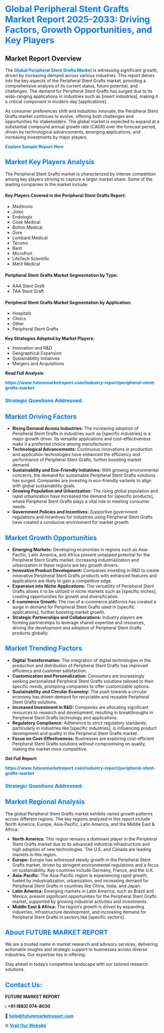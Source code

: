 <h1 style="color: #007BFF;">Global Peripheral Stent Grafts Market Report 2025-2033: Driving Factors, Growth Opportunities, and Key Players</h1>

<section id="overview">
<h2>Market Report Overview</h2>
<p>The <a href="https://www.futuremarketreport.com/industry-report/peripheral-stent-grafts-market" style="color: #007BFF; text-decoration: none;"><strong>Global Peripheral Stent Grafts Market</strong></a> is witnessing significant growth, driven by increasing demand across various industries. This report delves into the key aspects of the Peripheral Stent Grafts market, providing a comprehensive analysis of its current status, future potential, and challenges. The demand for Peripheral Stent Grafts has surged due to its wide-ranging applications in industries such as [insert industries], making it a critical component in modern-day [applications].</p>
<p>As consumer preferences shift and industries innovate, the Peripheral Stent Grafts market continues to evolve, offering both challenges and opportunities for stakeholders. The global market is expected to expand at a substantial compound annual growth rate (CAGR) over the forecast period, driven by technological advancements, emerging applications, and increasing investments by major players.</p>
</section>

<section id="overview">
<p><a href="https://www.futuremarketreport.com/request-sample/reportId=125097" style="color: #007BFF; text-decoration: none;"><strong>Explore Sample Report Here</strong></a></p>
</section>

<section id="key-players">
<h2 style="color: #007BFF;">Market Key Players Analysis</h2>
<p>The Peripheral Stent Grafts market is characterized by intense competition among key players striving to capture a larger market share. Some of the leading companies in the market include:</p>
<h4>Key Players Covered in the Peripheral Stent Grafts Report:</h4>
<ul><li>Medtronic</li><li>Jotec</li><li>Endologix</li><li>Cook Medical</li><li>Bolton Medical</li><li>Gore</li><li>Lombard Medical</li><li>Terumo</li><li>Bard</li><li>MicroPort</li><li>LifeTech Scientific</li><li>Merit Medical</li></ul>
<h4>Peripheral Stent Grafts Market Segmentation by Type:</h4>
<ul><li>AAA Stent Graft</li><li>TAA Stent Graft</li></ul>

<h4>Peripheral Stent Grafts Market Segmentation by Application:</h4>
<ul><li>Hospitals</li><li>Clinics</li><li>Other</li><li>Peripheral Stent Grafts</li></ul>
<p><strong>Key Strategies Adopted by Market Players:</strong></p>
<ul>
<li>Innovation and R&D</li>
<li>Geographical Expansion</li>
<li>Sustainability Initiatives</li>
<li>Mergers and Acquisitions</li>
</ul>
</section>

<section>
<p><strong>Read Full Analysis: </strong></p><a href="https://www.futuremarketreport.com/industry-report/peripheral-stent-grafts-market" style="color: #007BFF; text-decoration: none;"><strong>https://www.futuremarketreport.com/industry-report/peripheral-stent-grafts-market</strong></a>
<h3 style="color: #007BFF;">Strategic Questions Addressed:</h3>
</section>

<section id="driving-factors">
<h2 style="color: #007BFF;">Market Driving Factors</h2>
<ul>
<li><strong>Rising Demand Across Industries:</strong> The increasing adoption of Peripheral Stent Grafts in industries such as [specific industries] is a major growth driver. Its versatile applications and cost-effectiveness make it a preferred choice among manufacturers.</li>
<li><strong>Technological Advancements:</strong> Continuous innovations in production and application technologies have enhanced the efficiency and performance of Peripheral Stent Grafts, further boosting market demand.</li>
<li><strong>Sustainability and Eco-Friendly Initiatives:</strong> With growing environmental concerns, the demand for sustainable Peripheral Stent Grafts solutions has surged. Companies are investing in eco-friendly variants to align with global sustainability goals.</li>
<li><strong>Growing Population and Urbanization:</strong> The rising global population and rapid urbanization have increased the demand for [specific products], where Peripheral Stent Grafts plays a vital role in meeting consumer needs.</li>
<li><strong>Government Policies and Incentives:</strong> Supportive government regulations and incentives for industries using Peripheral Stent Grafts have created a conducive environment for market growth.</li>
</ul>
</section>

<section id="growth-opportunities">
<h2 style="color: #007BFF;">Market Growth Opportunities</h2>
<ul>
<li><strong>Emerging Markets:</strong> Developing economies in regions such as Asia-Pacific, Latin America, and Africa present untapped potential for the Peripheral Stent Grafts market. Increasing industrialization and urbanization in these regions are key growth drivers.</li>
<li><strong>Innovative Product Development:</strong> Companies investing in R&D to create innovative Peripheral Stent Grafts products with enhanced features and applications are likely to gain a competitive edge.</li>
<li><strong>Expansion into Niche Applications:</strong> The versatility of Peripheral Stent Grafts allows it to be utilized in niche markets such as [specific niches], creating opportunities for growth and diversification.</li>
<li><strong>E-commerce Growth:</strong> The rise of e-commerce platforms has created a surge in demand for Peripheral Stent Grafts used in [specific applications], further boosting market growth.</li>
<li><strong>Strategic Partnerships and Collaborations:</strong> Industry players are forming partnerships to leverage shared expertise and resources, driving the development and adoption of Peripheral Stent Grafts products globally.</li>
</ul>
</section>

<section id="trending-factors">
<h2 style="color: #007BFF;">Market Trending Factors</h2>
<ul>
<li><strong>Digital Transformation:</strong> The integration of digital technologies in the production and distribution of Peripheral Stent Grafts has improved efficiency and customer satisfaction.</li>
<li><strong>Customization and Personalization:</strong> Consumers are increasingly seeking personalized Peripheral Stent Grafts solutions tailored to their specific needs, prompting companies to offer customizable options.</li>
<li><strong>Sustainability and Circular Economy:</strong> The push towards a circular economy has driven demand for recyclable and reusable Peripheral Stent Grafts solutions.</li>
<li><strong>Increased Investment in R&D:</strong> Companies are allocating significant resources to research and development, resulting in breakthroughs in Peripheral Stent Grafts technology and applications.</li>
<li><strong>Regulatory Compliance:</strong> Adherence to strict regulatory standards, particularly in industries like [specific industries], is influencing product development and quality in the Peripheral Stent Grafts market.</li>
<li><strong>Focus on Cost-Effectiveness:</strong> Businesses are exploring cost-efficient Peripheral Stent Grafts solutions without compromising on quality, making the market more competitive.</li>
</ul>
</section>

<section>
<p><strong>Get Full Report: </strong></p><a href="https://www.futuremarketreport.com/industry-report/peripheral-stent-grafts-market" style="color: #007BFF; text-decoration: none;"><strong>https://www.futuremarketreport.com/industry-report/peripheral-stent-grafts-market</strong></a>
<h3 style="color: #007BFF;">Strategic Questions Addressed:</h3>
</section>


<section id="regional-analysis">
<h2 style="color: #007BFF;">Market Regional Analysis</h2>
<p>The global Peripheral Stent Grafts market exhibits varied growth patterns across different regions. The key regions analyzed in this report include North America, Europe, Asia-Pacific, Latin America, and the Middle East & Africa:</p>
<ul>
<li><strong>North America:</strong> This region remains a dominant player in the Peripheral Stent Grafts market due to its advanced industrial infrastructure and high adoption of new technologies. The U.S. and Canada are leading markets in this region.</li>
<li><strong>Europe:</strong> Europe has witnessed steady growth in the Peripheral Stent Grafts market, driven by stringent environmental regulations and a focus on sustainability. Key countries include Germany, France, and the U.K.</li>
<li><strong>Asia-Pacific:</strong> The Asia-Pacific region is experiencing rapid growth, fueled by industrialization, urbanization, and increasing demand for Peripheral Stent Grafts in countries like China, India, and Japan.</li>
<li><strong>Latin America:</strong> Emerging markets in Latin America, such as Brazil and Mexico, present significant opportunities for the Peripheral Stent Grafts market, supported by growing industrial activities and investments.</li>
<li><strong>Middle East & Africa:</strong> The region’s growth is driven by expanding industries, infrastructure development, and increasing demand for Peripheral Stent Grafts in sectors like [specific sectors].</li>
</ul>
</section>

<footer>
<h2 style="color: #007BFF;">About FUTURE MARKET REPORT</h2>
<p>We are a trusted name in market research and advisory services, delivering actionable insights and strategic support to businesses across diverse industries. Our expertise lies in offering:</p>

<p>Stay ahead in today’s competitive landscape with our tailored research solutions.</p>

<h2 style="color: #007BFF;">Contact Us:</h2>
<p><strong>FUTURE MARKET REPORT</strong></p>
<p>📞 <strong>+91 (883) 074-8030</strong></p>
<p>📧 <strong><a href="mailto:help@futuremarketreport.com" style="color: #007BFF;">help@futuremarketreport.com</a></strong></p>
<p>🌐 <strong><a href="https://www.futuremarketreport.com/" style="color: #007BFF;">Visit Our Website</a></strong></p>
</footer>